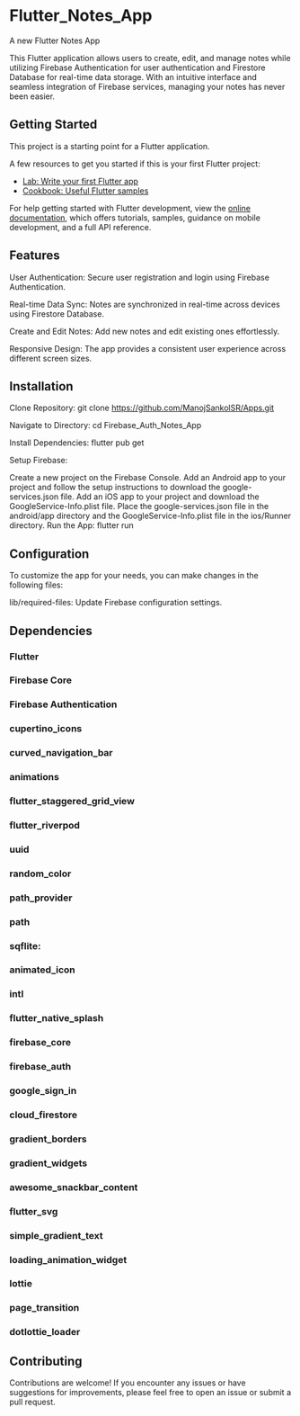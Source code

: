 # Flutter_Notes_App

A new Flutter Notes App

This Flutter application allows users to create, edit, and manage notes while utilizing Firebase Authentication for user authentication and Firestore Database for real-time data storage. With an intuitive interface and seamless integration of Firebase services, managing your notes has never been easier.




## Getting Started

This project is a starting point for a Flutter application.

A few resources to get you started if this is your first Flutter project:

- [Lab: Write your first Flutter app](https://docs.flutter.dev/get-started/codelab)
- [Cookbook: Useful Flutter samples](https://docs.flutter.dev/cookbook)

For help getting started with Flutter development, view the
[online documentation](https://docs.flutter.dev/), which offers tutorials,
samples, guidance on mobile development, and a full API reference.


## Features
User Authentication: Secure user registration and login using Firebase Authentication.

Real-time Data Sync: Notes are synchronized in real-time across devices using Firestore Database.

Create and Edit Notes: Add new notes and edit existing ones effortlessly.

Responsive Design: The app provides a consistent user experience across different screen sizes.

## Installation
Clone Repository: git clone https://github.com/ManojSankolSR/Apps.git

Navigate to Directory: cd Firebase_Auth_Notes_App

Install Dependencies: flutter pub get

Setup Firebase:

Create a new project on the Firebase Console.
Add an Android app to your project and follow the setup instructions to download the google-services.json file.
Add an iOS app to your project and download the GoogleService-Info.plist file.
Place the google-services.json file in the android/app directory and the GoogleService-Info.plist file in the ios/Runner directory.
Run the App: flutter run

## Configuration
To customize the app for your needs, you can make changes in the following files:

lib/required-files: Update Firebase configuration settings.

## Dependencies
### Flutter
### Firebase Core
### Firebase Authentication
 ### cupertino_icons
 ### curved_navigation_bar
 ### animations
 ### flutter_staggered_grid_view
 ### flutter_riverpod
 ### uuid
 ### random_color
 ### path_provider
 ### path
 ### sqflite: 
 ### animated_icon
 ### intl
 ### flutter_native_splash
 ### firebase_core
 ### firebase_auth
 ### google_sign_in
 ### cloud_firestore
 ### gradient_borders
 ### gradient_widgets
 ### awesome_snackbar_content
 ### flutter_svg
 ### simple_gradient_text
 ### loading_animation_widget
 ### lottie
 ### page_transition
 ### dotlottie_loader


## Contributing
Contributions are welcome! If you encounter any issues or have suggestions for improvements, please feel free to open an issue or submit a pull request.

